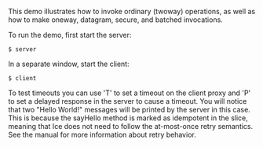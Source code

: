 This demo illustrates how to invoke ordinary (twoway) operations, as
well as how to make oneway, datagram, secure, and batched invocations.

To run the demo, first start the server:
```
$ server
```
In a separate window, start the client:
```
$ client
```
To test timeouts you can use 'T' to set a timeout on the client proxy 
and 'P' to set a delayed response in the server to cause a timeout.
You will notice that two "Hello World!" messages will be printed by
the server in this case. This is because the sayHello method is marked
as idempotent in the slice, meaning that Ice does not need to follow
the at-most-once retry semantics. See the manual for more information
about retry behavior.
